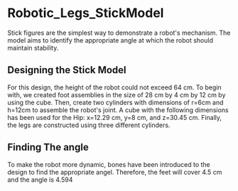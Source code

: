 # Robotic_Legs_StickModel
Stick figures are the simplest way to demonstrate a robot's mechanism. The model aims to identify the appropriate angle at which the robot should maintain stability.
## Designing the Stick Model
For this design, the height of the robot could not exceed 64 cm. To begin with, we created foot assemblies in the size of 28 cm by 4 cm by 12 cm by using the cube.
Then, create two cylinders with dimensions of r=6cm and h=12cm to assemble the robot's joint. A cube with the following dimensions has been used for the Hip: x=12.29 cm, y=8 cm, and z=30.45 cm. Finally, the legs are constructed using three different cylinders.
## Finding The angle 
To make the robot more dynamic, bones have been introduced to the design to find the appropriate angel. Therefore, the feet will cover 4.5 cm and the angle is 4.594
